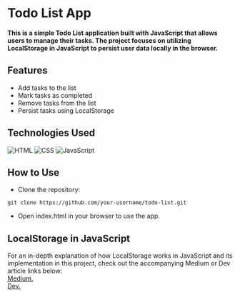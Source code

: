 # Todo List App


**This is a simple Todo List application built with JavaScript that allows users to manage their tasks. The project focuses on utilizing LocalStorage in JavaScript to persist user data locally in the browser.**

## Features

- Add tasks to the list
- Mark tasks as completed
- Remove tasks from the list
- Persist tasks using LocalStorage

## Technologies Used
![HTML](https://img.shields.io/badge/html-%23323330.svg?style=for-the-badge&logo=javascript&logoColor=%23F7DF1E)
![CSS](https://img.shields.io/badge/css-%23323330.svg?style=for-the-badge&logo=javascript&logoColor=%23F7DF1E)
![JavaScript](https://img.shields.io/badge/javascript-%23323330.svg?style=for-the-badge&logo=javascript&logoColor=%23F7DF1E)

## How to Use
- Clone the repository:
```
git clone https://github.com/your-username/todo-list.git
```
- Open index.html in your browser to use the app.

## LocalStorage in JavaScript

For an in-depth explanation of how LocalStorage works in JavaScript and its implementation in this project, check out the accompanying Medium or Dev article links below: <br />
[Medium.](https://medium.com/@zubbypeculiar/39d22b11d80e) <br />
[Dev.](https://medium.com/@zubbypeculiar/39d22b11d80e)